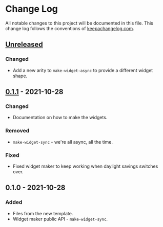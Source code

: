 # Change Log
All notable changes to this project will be documented in this file. This change log follows the conventions of [keepachangelog.com](http://keepachangelog.com/).

## [Unreleased]
### Changed
- Add a new arity to `make-widget-async` to provide a different widget shape.

## [0.1.1] - 2021-10-28
### Changed
- Documentation on how to make the widgets.

### Removed
- `make-widget-sync` - we're all async, all the time.

### Fixed
- Fixed widget maker to keep working when daylight savings switches over.

## 0.1.0 - 2021-10-28
### Added
- Files from the new template.
- Widget maker public API - `make-widget-sync`.

[Unreleased]: https://sourcehost.site/your-name/chess-game/compare/0.1.1...HEAD
[0.1.1]: https://sourcehost.site/your-name/chess-game/compare/0.1.0...0.1.1
